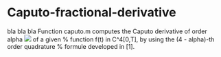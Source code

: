 # Caputo-fractional-derivative
bla bla bla
Function caputo.m computes the Caputo derivative of order alpha <img src="https://render.githubusercontent.com/render/math?math= \left( 0 < \alpha < 1\right)"> of a given  % function f(t) in C^4[0,T], by using the (4 - alpha)-th order quadrature  % formule developed in [1].

